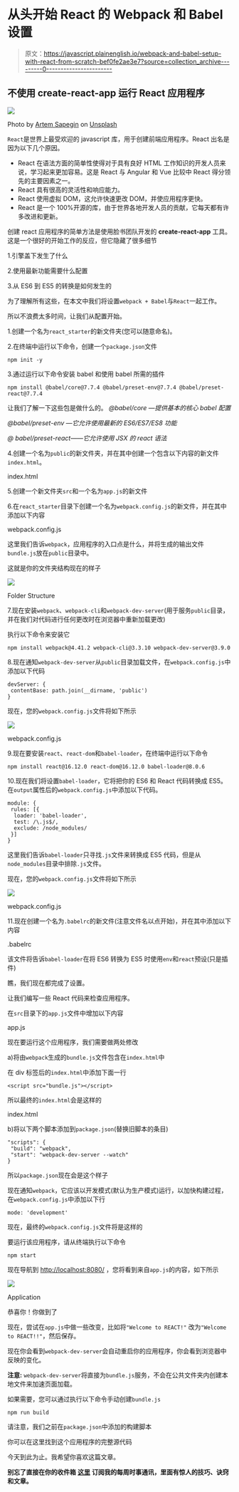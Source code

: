 # 从头开始 React 的 Webpack 和 Babel 设置

> 原文：<https://javascript.plainenglish.io/webpack-and-babel-setup-with-react-from-scratch-bef0fe2ae3e7?source=collection_archive---------0----------------------->

## 不使用 create-react-app 运行 React 应用程序

![](img/51a179fe9153f3b2ee4275d6962eabd7.png)

Photo by [Artem Sapegin](https://unsplash.com/@sapegin?utm_source=medium&utm_medium=referral) on [Unsplash](https://unsplash.com?utm_source=medium&utm_medium=referral)

`React`是世界上最受欢迎的 javascript 库，用于创建前端应用程序。React 出名是因为以下几个原因。

*   React 在语法方面的简单性使得对于具有良好 HTML 工作知识的开发人员来说，学习起来更加容易。这是 React 与 Angular 和 Vue 比较中 React 得分领先的主要因素之一。
*   React 具有很高的灵活性和响应能力。
*   React 使用虚拟 DOM，这允许快速更改 DOM，并使应用程序更快。
*   React 是一个 100%开源的库，由于世界各地开发人员的贡献，它每天都有许多改进和更新。

创建 react 应用程序的简单方法是使用脸书团队开发的 **create-react-app** 工具。这是一个很好的开始工作的反应，但它隐藏了很多细节

1.引擎盖下发生了什么

2.使用最新功能需要什么配置

3.从 ES6 到 ES5 的转换是如何发生的

为了理解所有这些，在本文中我们将设置`webpack + Babel`与`React`一起工作。

所以不浪费太多时间，让我们从配置开始。

1.创建一个名为`react_starter`的新文件夹(您可以随意命名)。

2.在终端中运行以下命令，创建一个`package.json`文件

```
npm init -y
```

3.通过运行以下命令安装 babel 和使用 babel 所需的插件

```
npm install @babel/core@7.7.4 @babel/preset-env@7.7.4 @babel/preset-react@7.7.4
```

让我们了解一下这些包是做什么的。
*@babel/core —提供基本的核心 babel 配置*

*@babel/preset-env —它允许使用最新的 ES6/ES7/ES8 功能*

*@ babel/preset-react——它允许使用 JSX 的 react 语法*

4.创建一个名为`public`的新文件夹，并在其中创建一个包含以下内容的新文件`index.html`。

index.html

5.创建一个新文件夹`src`和一个名为`app.js`的新文件

6.在`react_starter`目录下创建一个名为`webpack.config.js`的新文件，并在其中添加以下内容

webpack.config.js

这里我们告诉`webpack`，应用程序的入口点是什么，并将生成的输出文件`bundle.js`放在`public`目录中。

这就是你的文件夹结构现在的样子

![](img/8e73ca10ac40f3c94febff2aa5a04458.png)

Folder Structure

7.现在安装`webpack`、`webpack-cli`和`webpack-dev-server`(用于服务`public`目录，并在我们对代码进行任何更改时在浏览器中重新加载更改)

执行以下命令来安装它

```
npm install webpack@4.41.2 webpack-cli@3.3.10 webpack-dev-server@3.9.0
```

8.现在通知`webpack-dev-server`从`public`目录加载文件，在`webpack.config.js`中添加以下代码

```
devServer: {
 contentBase: path.join(__dirname, 'public')
}
```

现在，您的`webpack.config.js`文件将如下所示

![](img/1e5dd9d619c46d9348638f33cfb03e97.png)

webpack.config.js

9.现在要安装`react`、`react-dom`和`babel-loader`，在终端中运行以下命令

```
npm install react@16.12.0 react-dom@16.12.0 babel-loader@8.0.6
```

10.现在我们将设置`babel-loader`，它将把你的 ES6 和 React 代码转换成 ES5。
在`output`属性后的`webpack.config.js`中添加以下代码。

```
module: {
 rules: [{
  loader: 'babel-loader',
  test: /\.js$/,
  exclude: /node_modules/
 }]
}
```

这里我们告诉`babel-loader`只寻找`.js`文件来转换成 ES5 代码，但是从`node_modules`目录中排除`.js`文件。

现在，您的`webpack.config.js`文件将如下所示

![](img/ef8804da629749785e78731a6157395a.png)

webpack.config.js

11.现在创建一个名为`.babelrc`的新文件(注意文件名以点开始)，并在其中添加以下内容

.babelrc

该文件将告诉`babel-loader`在将 ES6 转换为 ES5 时使用`env`和`react`预设(只是插件)

瞧，我们现在都完成了设置。

让我们编写一些 React 代码来检查应用程序。

在`src`目录下的`app.js`文件中增加以下内容

app.js

现在要运行这个应用程序，我们需要做两处修改

a)将由`webpack`生成的`bundle.js`文件包含在`index.html`中

在 div 标签后的`index.html`中添加下面一行

```
<script src="bundle.js"></script>
```

所以最终的`index.html`会是这样的

index.html

b)将以下两个脚本添加到`package.json`(替换旧脚本的条目)

```
"scripts": {
 "build": "webpack",
 "start": "webpack-dev-server --watch"
}
```

所以`package.json`现在会是这个样子

现在通知`webpack`，它应该以开发模式(默认为生产模式)运行，以加快构建过程，在`webpack.config.js`中添加以下行

```
mode: 'development'
```

现在，最终的`webpack.config.js`文件将是这样的

要运行该应用程序，请从终端执行以下命令

```
npm start
```

现在导航到 [http://localhost:8080/](http://localhost:8080/) ，您将看到来自`app.js`的内容，如下所示

![](img/77848045dc52b1f1a132e6fa9485f47c.png)

Application

恭喜你！你做到了

现在，尝试在`app.js`中做一些改变，比如将`"Welcome to REACT!"` 改为`"Welcome to REACT!!"`，然后保存。

现在你会看到`webpack-dev-server`会自动重启你的应用程序，你会看到浏览器中反映的变化。

**注意:** `webpack-dev-server`将直接为`bundle.js`服务，不会在公共文件夹内创建本地文件来加速页面加载。

如果需要，您可以通过执行以下命令手动创建`bundle.js`

```
npm run build
```

请注意，我们之前在`package.json`中添加的构建脚本

你可以在这里找到这个应用程序的完整源代码

今天到此为止。我希望你喜欢这篇文章。

**别忘了直接在你的收件箱** [**这里**](https://yogeshchavan.dev) **订阅我的每周时事通讯，里面有惊人的技巧、诀窍和文章。**